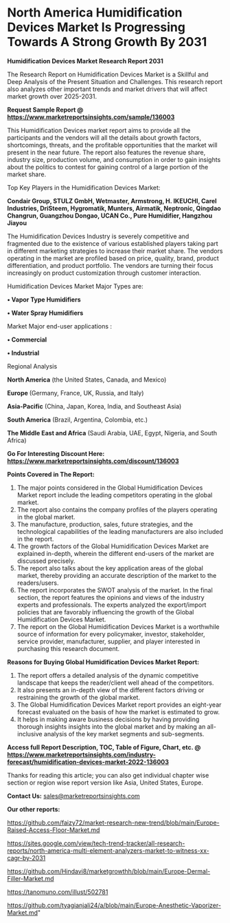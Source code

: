 # North America Humidification Devices Market Is Progressing Towards A Strong Growth By 2031

<strong>Humidification Devices Market Research Report 2031</strong>

The Research Report on Humidification Devices Market is a Skillful and Deep Analysis of the Present Situation and Challenges. This research report also analyzes other important trends and market drivers that will affect market growth over 2025-2031.

<strong>Request Sample Report @ <a href=https://www.marketreportsinsights.com/sample/136003>https://www.marketreportsinsights.com/sample/136003</a></strong>

This Humidification Devices market report aims to provide all the participants and the vendors will all the details about growth factors, shortcomings, threats, and the profitable opportunities that the market will present in the near future. The report also features the revenue share, industry size, production volume, and consumption in order to gain insights about the politics to contest for gaining control of a large portion of the market share.

Top Key Players in the Humidification Devices Market:

<strong>Condair Group, STULZ GmbH, Wetmaster, Armstrong, H. IKEUCHI, Carel Industries, DriSteem, Hygromatik, Munters, Airmatik, Neptronic, Qingdao Changrun, Guangzhou Dongao, UCAN Co., Pure Humidifier, Hangzhou Jiayou</strong>

The Humidification Devices Industry is severely competitive and fragmented due to the existence of various established players taking part in different marketing strategies to increase their market share. The vendors operating in the market are profiled based on price, quality, brand, product differentiation, and product portfolio. The vendors are turning their focus increasingly on product customization through customer interaction.

Humidification Devices Market Major Types are:

<strong>• Vapor Type Humidifiers

• Water Spray Humidifiers</strong>

Market Major end-user applications :

<strong>• Commercial

• Industrial</strong>

Regional Analysis

</u><strong><b>North America</b></strong> (the United States, Canada, and Mexico)

<strong><b>Europe </b></strong>(Germany, France, UK, Russia, and Italy)

<strong><b>Asia-Pacific</b></strong> (China, Japan, Korea, India, and Southeast Asia)

<strong><b>South America</b></strong> (Brazil, Argentina, Colombia, etc.)

<strong><b>The Middle East and Africa</b></strong> (Saudi Arabia, UAE, Egypt, Nigeria, and South Africa)

<strong>Go For Interesting Discount Here: <a href=https://www.marketreportsinsights.com/discount/136003>https://www.marketreportsinsights.com/discount/136003</a></strong>

<strong>Points Covered in The Report:</strong>
<ol>
  <li>The major points considered in the Global Humidification Devices Market report include the leading competitors operating in the global market.</li>
  <li>The report also contains the company profiles of the players operating in the global market.</li>
  <li>The manufacture, production, sales, future strategies, and the technological capabilities of the leading manufacturers are also included in the report.</li>
  <li>The growth factors of the Global Humidification Devices Market are explained in-depth, wherein the different end-users of the market are discussed precisely.</li>
  <li>The report also talks about the key application areas of the global market, thereby providing an accurate description of the market to the readers/users.</li>
  <li>The report incorporates the SWOT analysis of the market. In the final section, the report features the opinions and views of the industry experts and professionals. The experts analyzed the export/import policies that are favorably influencing the growth of the Global Humidification Devices Market.</li>
  <li>The report on the Global Humidification Devices Market is a worthwhile source of information for every policymaker, investor, stakeholder, service provider, manufacturer, supplier, and player interested in purchasing this research document.</li>
</ol>
<strong>Reasons for Buying Global Humidification Devices Market Report:</strong>

<ol>
  <li>The report offers a detailed analysis of the dynamic competitive landscape that keeps the reader/client well ahead of the competitors.</li>
  <li>It also presents an in-depth view of the different factors driving or restraining the growth of the global market.</li>
  <li>The Global Humidification Devices Market report provides an eight-year forecast evaluated on the basis of how the market is estimated to grow.</li>
  <li>It helps in making aware business decisions by having providing thorough insights insights into the global market and by making an all-inclusive analysis of the key market segments and sub-segments.</li>
</ol>
<strong>Access full Report Description, TOC, Table of Figure, Chart, etc. @ <a href=https://www.marketreportsinsights.com/industry-forecast/humidification-devices-market-2022-136003>https://www.marketreportsinsights.com/industry-forecast/humidification-devices-market-2022-136003</a></strong>


Thanks for reading this article; you can also get individual chapter wise section or region wise report version like Asia, United States, Europe.

<strong>Contact Us:</strong>
sales@marketreportsinsights.com

<strong>Our other reports:</strong>

<a href=https://github.com/faizy72/market-research-new-trend/blob/main/Europe-Raised-Access-Floor-Market.md>https://github.com/faizy72/market-research-new-trend/blob/main/Europe-Raised-Access-Floor-Market.md</a>

<a href=https://sites.google.com/view/tech-trend-tracker/all-research-reports/north-america-multi-element-analyzers-market-to-witness-xx-cagr-by-2031>https://sites.google.com/view/tech-trend-tracker/all-research-reports/north-america-multi-element-analyzers-market-to-witness-xx-cagr-by-2031</a>

<a href=https://github.com/Hindavi8/marketgrowthh/blob/main/Europe-Dermal-Filler-Market.md>https://github.com/Hindavi8/marketgrowthh/blob/main/Europe-Dermal-Filler-Market.md</a>

<a href=https://tanomuno.com/illust/502781>https://tanomuno.com/illust/502781</a>

<a href=https://github.com/tyagianjali24/a/blob/main/Europe-Anesthetic-Vaporizer-Market.md>https://github.com/tyagianjali24/a/blob/main/Europe-Anesthetic-Vaporizer-Market.md</a>"
